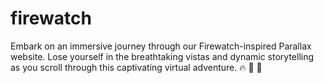 # firewatch

Embark on an immersive journey through our Firewatch-inspired Parallax website. Lose yourself in the breathtaking vistas and dynamic storytelling as you scroll through this captivating virtual adventure. 🔥 🌅 🌄
